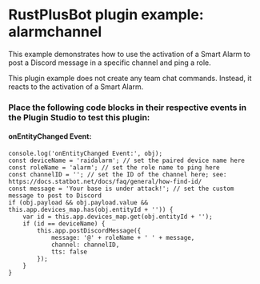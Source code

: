 # **RustPlusBot** plugin example: alarmchannel

This example demonstrates how to use the activation of a Smart Alarm to post a Discord message in a specific channel and ping a role.

This plugin example does not create any team chat commands. Instead, it reacts to the activation of a Smart Alarm.

### Place the following code blocks in their respective events in the Plugin Studio to test this plugin:

#### onEntityChanged Event:

```
console.log('onEntityChanged Event:', obj);
const deviceName = 'raidalarm'; // set the paired device name here
const roleName = 'alarm'; // set the role name to ping here
const channelID = ''; // set the ID of the channel here; see: https://docs.statbot.net/docs/faq/general/how-find-id/
const message = 'Your base is under attack!'; // set the custom message to post to Discord
if (obj.payload && obj.payload.value && this.app.devices_map.has(obj.entityId + '')) {
    var id = this.app.devices_map.get(obj.entityId + '');
    if (id == deviceName) {
        this.app.postDiscordMessage({
            message: '@' + roleName + ' ' + message,
            channel: channelID,
            tts: false
        });
    }
}
```

